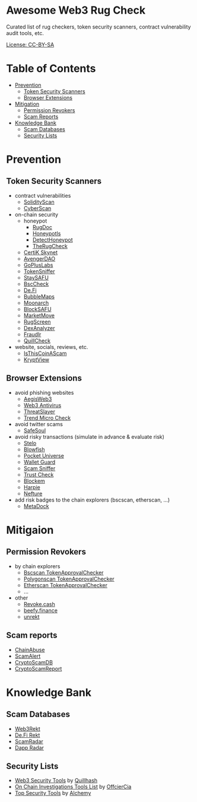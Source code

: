 # Awesome Web3 Rug Check

Curated list of rug checkers, token security scanners, contract vulnerability audit tools, etc.

[License: CC-BY-SA](https://creativecommons.org/licenses/by-sa/4.0/)


# Table of Contents
- [Prevention](#prevention)
  - [Token Security Scanners](#token-security-scanners)
  - [Browser Extensions](#browser-extensions)
- [Mitigation](#mitigation)
    - [Permission Revokers](#permission-revokers)
    - [Scam Reports](#scam-reports)
- [Knowledge Bank](#knowledge-bank)
    - [Scam Databases](#scam-databases)
    - [Security Lists](#security-lists)


# Prevention

## Token Security Scanners
- contract vulnerabilities
  - [SolidityScan](https://solidityscan.com/)
  - [CyberScan](https://www.cyberscope.io/cyberscan)
- on-chain security
  - honeypot
    - [RugDoc](https://rugdoc.io/honeypot/)
    - [HoneypotIs](https://honeypot.is/)
    - [DetectHoneypot](https://detecthoneypot.com/)
    - [TheRugCheck](https://therugcheck.com/bsc/)
  - [CertiK Skynet](https://skynet.certik.com/)
  - [AvengerDAO](https://www.avengerdao.org/riskScanner)
  - [GoPlusLabs](https://gopluslabs.io/token-security/)
  - [TokenSniffer](https://tokensniffer.com/)
  - [StaySAFU](https://app.staysafu.org/scanner)
  - [BscCheck](https://www.bscheck.eu)
  - [De.Fi](https://de.fi/scanner)
  - [BubbleMaps](https://app.bubblemaps.io/eth/)
  - [Moonarch](https://moonarch.app)
  - [BlockSAFU](https://blocksafu.com/token-scanner)
  - [MarketMove](https://app.marketmove.ai/)
  - [RugScreen](https://rugscreen.com/Main/Index)
  - [DexAnalyzer](https://www.dexanalyzer.io/analyzer)
  - [Fraudlr](https://fraudl.com/)
  - [QuillCheck](https://quillcheck.quillaudits.com/)
- website, socials, reviews, etc.
  - [IsThisCoinAScam](https://isthiscoinascam.com/)
  - [KryptView](https://kryptview.com/)

## Browser Extensions
- avoid phishing websites
  - [AegisWeb3](https://www.aegisweb3.com/)
  - [Web3 Antivirus](https://web3antivirus.io/)
  - [ThreatSlayer](https://www.interlock.network/post/web-3-meet-threatslayer)
  - [Trend Micro Check](https://www.trendmicro.com/en_us/forHome/products/trend-micro-check.html)
- avoid twitter scams
  - [SafeSoul](https://safesoul.club/)
- avoid risky transactions (simulate in advance & evaluate risk)
  - [Stelo](https://www.stelolabs.com/)
  - [Blowfish](https://extension.blowfish.xyz/)
  - [Pocket Universe](https://www.pocketuniverse.app/)
  - [Wallet Guard](https://www.walletguard.app/)
  - [Scam Sniffer](https://www.scamsniffer.io/extension/)
  - [Trust Check](https://trustcheck.xyz/)
  - [Blockem](https://www.blockem.io/)
  - [Harpie](https://harpie.io/)
  - [Nefture](https://www.nefture.com/)
- add risk badges to the chain explorers (bscscan, etherscan, ...)
  - [MetaDock](https://blocksec.com/metadock)


# Mitigaion

## Permission Revokers
- by chain explorers
  - [Bscscan TokenApprovalChecker](https://www.bscscan.com/tokenapprovalchecker)
  - [Polygonscan TokenApprovalChecker](https://polygonscan.com/tokenapprovalchecker)
  - [Etherscan TokenApprovalChecker](https://etherscan.io/tokenapprovalchecker)
  - ...
- other
  - [Revoke.cash](https://revoke.cash/)
  - [beefy.finance](https://allowance.beefy.finance/)
  - [unrekt](https://app.unrekt.net/)

## Scam reports
- [ChainAbuse](https://www.chainabuse.com/)
- [ScamAlert](https://scam-alert.io)
- [CryptoScamDB](https://cryptoscamdb.org/)
- [CryptoScamReport](https://www.reddit.com/r/CryptoScamReport/)


# Knowledge Bank

## Scam Databases
- [Web3Rekt](https://www.web3rekt.com/intro-new-users/)
- [De.Fi Rekt](https://de.fi/rekt-database)
- [ScamRadar](https://www.reddit.com/r/scam_radar/)
- [Dapp Radar](https://github.com/dappradar/tokens-blacklist)


## Security Lists
- [Web3 Security Tools](https://github.com/Quillhash/Web3-Security-Tools) by [Quillhash](https://www.quillaudits.com/smart-contract-audit)
- [On Chain Investigations Tools List](https://github.com/OffcierCia/On-Chain-Investigations-Tools-List) by [OffcierCia](https://officercia.mirror.xyz/)
- [Top Security Tools](https://www.alchemy.com/top/security-tools) by [Alchemy](https://www.alchemy.com/)
